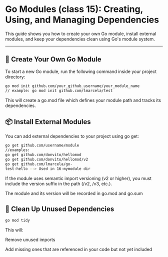 # Go Modules (class 15): Creating, Using, and Managing Dependencies

This guide shows you how to create your own Go module, install external modules, and keep your dependencies clean using Go's module system.

---

## 🧱 Create Your Own Go Module

To start a new Go module, run the following command inside your project directory:

```bash
go mod init github.com/your_github_username/your_module_name
// example: go mod init github.com/lmarcela/test
```

This will create a go.mod file which defines your module path and tracks its dependencies.

## 📦 Install External Modules

You can add external dependencies to your project using go get:

```bash
go get github.com/username/module
//examples:
go get github.com/donvito/hellomod
go get github.com/donvito/hellomod/v2
go get github.com/lmarcela/go-
test-hello --> Used in 16-mymodule dir
```

If the module uses semantic import versioning (v2 or higher), you must include the version suffix in the path (/v2, /v3, etc.).

The module and its version will be recorded in go.mod and go.sum

## 🧹 Clean Up Unused Dependencies

```bash
go mod tidy
```

This will:

Remove unused imports

Add missing ones that are referenced in your code but not yet included
